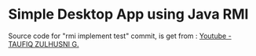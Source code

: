 # Simple Desktop App using Java RMI

Source code for "rmi implement test" commit, is get from : [Youtube - TAUFIQ ZULHUSNI G.](https://youtu.be/vlOKjWRsC10)
